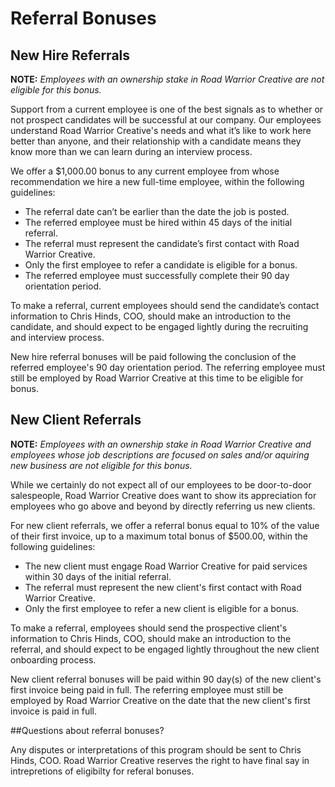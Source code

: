 # Referral Bonuses

## New Hire Referrals

__NOTE:__ *Employees with an ownership stake in Road Warrior Creative are not eligible for this bonus.*

Support from a current employee is one of the best signals as to whether or not prospect candidates will be successful at our company. Our employees understand Road Warrior Creative's needs and what it’s like to work here better than anyone, and their relationship with a candidate means they know more than we can learn during an interview process.

We offer a $1,000.00 bonus to any current employee from whose recommendation we hire a new full-time employee, within the following guidelines:

* The referral date can’t be earlier than the date the job is posted.
* The referred employee must be hired within 45 days of the initial referral. 
* The referral must represent the candidate’s first contact with Road Warrior Creative.
* Only the first employee to refer a candidate is eligible for a bonus.
* The referred employee must successfully complete their 90 day orientation period.

To make a referral, current employees should send the candidate’s contact information to Chris Hinds, COO, should make an introduction to the candidate, and should expect to be engaged lightly during the recruiting and interview process.  

New hire referral bonuses will be paid following the conclusion of the referred employee's 90 day orientation period.  The referring employee must still be employed by Road Warrior Creative at this time to be eligible for bonus.

## New Client Referrals

__NOTE:__ *Employees with an ownership stake in Road Warrior Creative and employees whose job descriptions are focused on sales and/or aquiring new business are not eligible for this bonus.*

While we certainly do not expect all of our employees to be door-to-door salespeople, Road Warrior Creative does want to show its appreciation for employees who go above and beyond by directly referring us new clients. 

For new client referrals, we offer a referral bonus equal to 10% of the value of their first invoice, up to a maximum total bonus of $500.00, within the following guidelines:

* The new client must engage Road Warrior Creative for paid services within 30 days of the initial referral. 
* The referral must  represent the new client's first contact with Road Warrior Creative.
* Only the first employee to refer a new client is eligible for a bonus. 

To make a referral, employees should send the prospective client's information to Chris Hinds, COO, should make an introduction to the referral, and should expect to be engaged lightly throughout the new client onboarding process. 

New client referral bonuses will be paid within 90 day(s) of the new client's first invoice being paid in full. The referring employee must still be employed by Road Warrior Creative on the date that the new client's first invoice is paid in full. 

##Questions about referral bonuses?

Any disputes or interpretations of this program should be sent to Chris Hinds, COO.  Road Warrior Creative reserves the right to have final say in intrepretions of eligibilty for referal bonuses.
